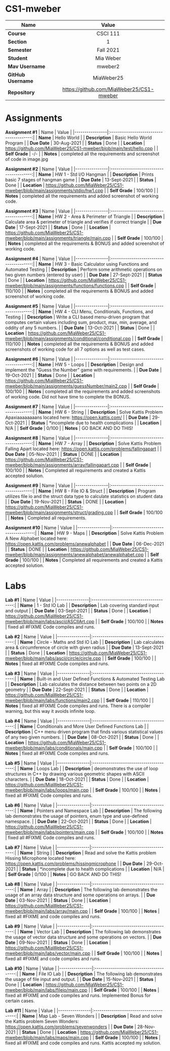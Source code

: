 # CS1-mweber
| Name           | Value                                   |
|----------------|:---------------------------------------:|
| **Course**     |CSCI 111|
| **Section**    |1|
| **Semester**   |Fall 2021|
| **Student**    |Mia Weber|
| **Mav Username** |mweber2|
| **GitHub Username**|MiaWeber25|
| **Repository**     |https://github.com/MiaWeber25/CS1-mweber|

# **Assignments**
**Assignment #1**
| Name           | Value                                   |
|----------------|:---------------------------------------:|
| **Name**           | Hello World                             |
| **Description**    | Basic Hello World Program               |
| **Due Date**       | 30-Aug-2021                             |
| **Status**         | Done                                    |
| **Location**       | https://github.com/MiaWeber25/CS1-mweber/blob/main/test/hello.cpp                                 |
| **Self Grade**     | -/-                                     |
| **Notes**          | completed all the requirements and screenshot of code in image.jpg

**Assignment #2**
| Name           | Value                                   |
|----------------|:---------------------------------------:|
| **Name**           | HW 1 - Std I/O Hangman                             |
| **Description**    | Prints basic 7 stages of hangman game               |
| **Due Date**       | 13-Sept-2021                             |
| **Status**         | Done                                    |
| **Location**       | https://github.com/MiaWeber25/CS1-mweber/blob/main/assignments/stdio/hw1.cpp                                 |
| **Self Grade**     | 100/100                                     |
| **Notes**          | completed all the requirements and added screenshot of working code.

**Assignment #3**
| Name           | Value                                   |
|----------------|:---------------------------------------:|
| **Name**           | HW 2 - Area & Perimeter of Triangle                             |
| **Description**    | Calculate area & perimeter of triangle and verifies if correct triangle               |
| **Due Date**       | 17-Sept-2021                             |
| **Status**         | Done                                    |
| **Location**       | https://github.com/MiaWeber25/CS1-mweber/blob/main/assignments/triangle/main.cpp                                 |
| **Self Grade**     | 100/100                                     |
| **Notes**          | completed all the requirements & BONUS and added screenshot of working code.

**Assignment #4**
| Name           | Value                                   |
|----------------|:---------------------------------------:|
| **Name**           | HW 3 - Basic Calculator using Functions and Automated Testing                             |
| **Description**    | Perform some arithmetic operations on two given numbers (entered by user)               |
| **Due Date**       | 27-Sept-2021                             |
| **Status**         | Done                                    |
| **Location**       | https://github.com/MiaWeber25/CS1-mweber/blob/main/assignments/functions/functions.cpp                                 |
| **Self Grade**     | 110/100                                     |
| **Notes**          | completed all the requirements & BONUS and added screenshot of working code.

**Assignment #5**
| Name           | Value                                   |
|----------------|:---------------------------------------:|
| **Name**           | HW 4 - CLI Menu, Conditionals, Functions, and Testing                             |
| **Description**    | Write a CLI based menu-driven program that computes certain values including sum, product, max, min, average, and oddity of any 5 numbers.               |
| **Due Date**       | 13-Oct-2021                             |
| **Status**         | Done                                    |
| **Location**       | https://github.com/MiaWeber25/CS1-mweber/blob/main/assignments/conditional/conditional.cpp                                 |
| **Self Grade**     | 110/100                                     |
| **Notes**          | completed all the requirements & BONUS and added screenshots of working code for all 7 options as well as test cases.

**Assignment #6**
| Name           | Value                                   |
|----------------|:---------------------------------------:|
| **Name**           | HW 5 - Loops                             |
| **Description**    | Design and implement the "Guess the Number" game with requirements.                |
| **Due Date**       | 19-Oct-2021                             |
| **Status**         | Done                                    |
| **Location**       | https://github.com/MiaWeber25/CS1-mweber/blob/main/assignments/guessNumber/main2.cpp                                 |
| **Self Grade**     | 100/100                                     |
| **Notes**          | completed all the requirements and added screenshots of working code. Did not have time to complete the BONUS.

**Assignment #7**
| Name           | Value                                   |
|----------------|:---------------------------------------:|
| **Name**           | HW 6 - String                             |
| **Description**    | Solve Kattis Problem Apaxiaaaaaaaans located here:  https://open.kattis.com/                |
| **Due Date**       | 29-Oct-2021                             |
| **Status**         | *incomplete due to health complications                                    |
| **Location**       | N/A                                 |
| **Self Grade**     | 0/100                                     |
| **Notes**          | GO BACK AND DO THIS!

**Assignment #8**
| Name           | Value                                   |
|----------------|:---------------------------------------:|
| **Name**           | HW 7 - Array                             |
| **Description**    | Solve Kattis Problem Falling Apart located here:  https://open.kattis.com/problems/fallingapart                |
| **Due Date**       | 05-Nov-2021                             |
| **Status**         | DONE                                    |
| **Location**       | https://github.com/MiaWeber25/CS1-mweber/blob/main/assignments/array/fallingapart.cpp                                 |
| **Self Grade**     | 100/100                                     |
| **Notes**          | Completed all requirements and created a Kattis accepted solution. 

**Assignment #9**
| Name           | Value                                   |
|----------------|:---------------------------------------:|
| **Name**           | HW 8 - File IO & Struct                             |
| **Description**    | Program utilizes file io and the struct data type to calculate statistics on student data                |
| **Due Date**       | 19-Nov-2021                             |
| **Status**         | DONE                                    |
| **Location**       | https://github.com/MiaWeber25/CS1-mweber/blob/main/assignments/struct/grading.cpp                                  |
| **Self Grade**     | 100/100                                     |
| **Notes**          | Completed all requirements. 

**Assignment #10**
| Name           | Value                                   |
|----------------|:---------------------------------------:|
| **Name**           | HW 9 - Maps                            |
| **Description**    | Solve Kattis Problem A New Alphabet located here: https://open.kattis.com/problems/anewalphabet               |
| **Due Date**       | 06-Dec-2021                             |
| **Status**         | DONE                                    |
| **Location**       | https://github.com/MiaWeber25/CS1-mweber/blob/main/assignments/anewalphabet/anewalphabet.cpp                                   |
| **Self Grade**     | 100/100                                     |
| **Notes**          | Completed all requirements and created a Kattis accepted solution. 


# **Labs**
**Lab #1**
| Name           | Value                                   |
|----------------|:---------------------------------------:|
| **Name**           | 1 - Std IO Lab                             |
| **Description**    | Lab covering standard input and output               |
| **Due Date**       | 03-Sept-2021                             |
| **Status**         | Done                                    |
| **Location**       | https://github.com/MiaWeber25/CS1-mweber/blob/main/labs/ascii/ASCIIArt.cpp                                 |
| **Self Grade**     | 100/100                                    |
| **Notes**          | fixed all #FIXME Code compiles and runs.

**Lab #2**
| Name           | Value                                   |
|----------------|:---------------------------------------:|
| **Name**           | Circle - Maths and Std IO Lab                             |
| **Description**    | Lab calculates area & circumference of circle with given radius               |
| **Due Date**       | 13-Sept-2021                             |
| **Status**         | Done                                    |
| **Location**       | https://github.com/MiaWeber25/CS1-mweber/blob/main/labs/ascii/circle/circle.cpp                                 |
| **Self Grade**     | 100/100                                    |
| **Notes**          | fixed all #FIXME Code compiles and runs.

**Lab #3**
| Name           | Value                                   |
|----------------|:---------------------------------------:|
| **Name**           | Built-in and User Defined Functions & Automated Testing Lab                             |
| **Description**    | Lab calculates the distance between two points on a 2D geometry              |
| **Due Date**       | 22-Sept-2021                             |
| **Status**         | Done                                    |
| **Location**       | https://github.com/MiaWeber25/CS1-mweber/blob/main/labs/functions/main2.cpp                                 |
| **Self Grade**     | 110/100                                    |
| **Notes**          | fixed all #FIXME Code compiles and runs. There is a compiler warning, but this way it avoids infinite loop.

**Lab #4**
| Name           | Value                                   |
|----------------|:---------------------------------------:|
| **Name**           | Conditionals and More User Defined Functions Lab                             |
| **Description**    |  C++ menu driven program that finds various statistical values of any two given numbers.               |
| **Due Date**       | 08-Oct-2021                             |
| **Status**         | Done                                    |
| **Location**       | https://github.com/MiaWeber25/CS1-mweber/blob/main/labs/conditionals/main.cpp                                 |
| **Self Grade**     | 100/100                                    |
| **Notes**          | fixed all #FIXME Code compiles and runs.  

**Lab #5**
| Name           | Value                                   |
|----------------|:---------------------------------------:|
| **Name**           |    Loops Lab                         |
| **Description**    |  deomonstrates the use of loop structures in C++ by drawing various geometric shapes with ASCII characters.               |
| **Due Date**       | 18-Oct-2021                             |
| **Status**         | Done                                    |
| **Location**       | https://github.com/MiaWeber25/CS1-mweber/blob/main/labs/loops/main.cpp                                |
| **Self Grade**     | 100/100                                    |
| **Notes**          | fixed all #FIXME Code compiles and runs.  

**Lab #6**
| Name           | Value                                   |
|----------------|:---------------------------------------:|
| **Name**           |    Pointers and Namespace Lab                         |
| **Description**    |  The following lab demonstrates the usage of pointers, enum type and use-defined namespace.               |
| **Due Date**       | 22-Oct-2021                             |
| **Status**         | Done                                    |
| **Location**       | https://github.com/MiaWeber25/CS1-mweber/blob/main/labs/pointers/main.cpp                                |
| **Self Grade**     | 100/100                                    |
| **Notes**          | fixed all #FIXME Code compiles and runs.

**Lab #7**
| Name           | Value                                   |
|----------------|:---------------------------------------:|
| **Name**           |    String                         |
| **Description**    |  Read and solve the Kattis problem Hissing Microphone located here: https://open.kattis.com/problems/hissingmicrophone                |
| **Due Date**       | 29-Oct-2021                             |
| **Status**         | *incomplete due to health complications                                    |
| **Location**       | N/A                                |
| **Self Grade**     | 0/100                                    |
| **Notes**          | GO BACK AND DO THIS! 

**Lab #8**
| Name           | Value                                   |
|----------------|:---------------------------------------:|
| **Name**           |    Array                         |
| **Description**    | The following lab demonstrates the usage of an array data structure and some operations on arrays.                |
| **Due Date**       | 03-Nov-2021                             |
| **Status**         | Done                                    |
| **Location**       | https://github.com/MiaWeber25/CS1-mweber/blob/main/labs/array/main.cpp                                 |
| **Self Grade**     | 100/100                                    |
| **Notes**          | fixed all #FIXME and code compiles and runs. 

**Lab #9**
| Name           | Value                                   |
|----------------|:---------------------------------------:|
| **Name**           |    Vector Lab                         |
| **Description**    | The following lab demonstrates the usage of vector data structure and some operations on vectors.                |
| **Due Date**       | 09-Nov-2021                             |
| **Status**         | Done                                    |
| **Location**       | https://github.com/MiaWeber25/CS1-mweber/blob/main/labs/vector/main.cpp                                 |
| **Self Grade**     | 100/100                                    |
| **Notes**          | fixed all #FIXME and code compiles and runs. 

**Lab #10**
| Name           | Value                                   |
|----------------|:---------------------------------------:|
| **Name**           |    File IO Lab                         |
| **Description**    | The following lab demonstrates the usage of file input and output.                |
| **Due Date**       | 15-Nov-2021                             |
| **Status**         | Done                                    |
| **Location**       | https://github.com/MiaWeber25/CS1-mweber/blob/main/labs/fileio/main.cpp                                 |
| **Self Grade**     | 100/100                                    |
| **Notes**          | fixed all #FIXME and code compiles and runs. Implemented Bonus for certain cases.

**Lab #11**
| Name           | Value                                   |
|----------------|:---------------------------------------:|
| **Name**           |    Map Lab - Seven Wonders                        |
| **Description**    | Read and solve the Kattis problem Seven Wonders: https://open.kattis.com/problems/sevenwonders               |
| **Due Date**       | 28-Nov-2021                             |
| **Status**         | Done                                    |
| **Location**       | https://github.com/MiaWeber25/CS1-mweber/blob/main/labs/maps/main.cpp                                  |
| **Self Grade**     | 100/100                                    |
| **Notes**          | fixed all #FIXME and code compiles and runs. Kattis accepted my solution. 